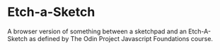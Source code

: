 # Etch-a-Sketch
 A browser version of something between a sketchpad and an Etch-A-Sketch as defined by The Odin Project Javascript Foundations course.
